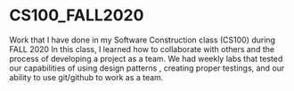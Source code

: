 # CS100_FALL2020
Work that I have done in my Software Construction class (CS100) during FALL 2020
In this class, I learned how to collaborate with others and the process of developing a project as a team. We had weekly labs that tested our capabilities of using design patterns
, creating proper testings, and our ability to use git/github to work as a team.

